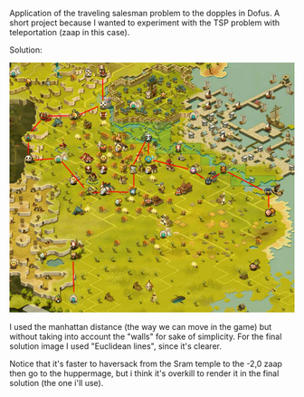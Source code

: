 Application of the traveling salesman problem to the dopples in Dofus. A short project because I wanted to experiment with the TSP problem with teleportation (zaap in this case).

Solution:

![dopples_tsp.png](dopples_tsp.png)

I used the manhattan distance (the way we can move in the game) but without taking into account the "walls" for sake of simplicity.
For the final solution image I used "Euclidean lines", since it's clearer.

Notice that it's faster to haversack from the Sram temple to the -2,0 zaap then go to the huppermage, but i think it's overkill to render it in the final solution (the one i'll use).